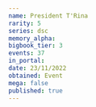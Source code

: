 ```yaml
---
name: President T'Rina
rarity: 5
series: dsc
memory_alpha:
bigbook_tier: 3
events: 37
in_portal:
date: 23/11/2022
obtained: Event
mega: false
published: true
---
```



